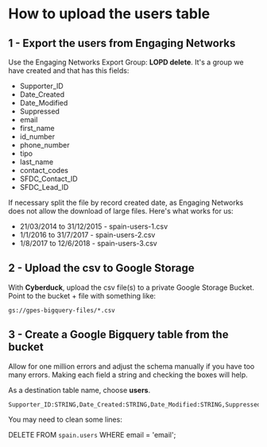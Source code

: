 # How to upload the users table

## 1 - Export the users from Engaging Networks

Use the Engaging Networks Export Group: **LOPD delete**. It's a group we have created and that has this fields:

* Supporter_ID
* Date_Created
* Date_Modified
* Suppressed
* email
* first_name
* id_number
* phone_number
* tipo
* last_name
* contact_codes
* SFDC_Contact_ID
* SFDC_Lead_ID

If necessary split the file by record created date, as Engaging Networks does not allow the download of large files. Here's what works for us:

* 21/03/2014 to 31/12/2015 - spain-users-1.csv
* 1/1/2016 to 31/7/2017 - spain-users-2.csv
* 1/8/2017 to 12/6/2018 - spain-users-3.csv


## 2 - Upload the csv to Google Storage

With **Cyberduck**, upload the csv file(s) to a private Google Storage Bucket. Point to the bucket + file with something like:

```text
gs://gpes-bigquery-files/*.csv
```

## 3 - Create a Google Bigquery table from the bucket

Allow for one million errors and adjust the schema manually if you have too many errors. Making each field a string and checking the boxes will help.

As a destination table name, choose **users**.

```text
Supporter_ID:STRING,Date_Created:STRING,Date_Modified:STRING,Suppressed:STRING,email:STRING,first_name:STRING,id_number:STRING,phone_number:STRING,tipo:STRING,last_name:STRING,contact_codes:STRING,SFDC_Contact_ID:STRING,SFDC_Lead_ID:STRING
```

You may need to clean some lines:

DELETE
FROM
  `spain.users`
WHERE
  email = 'email';
